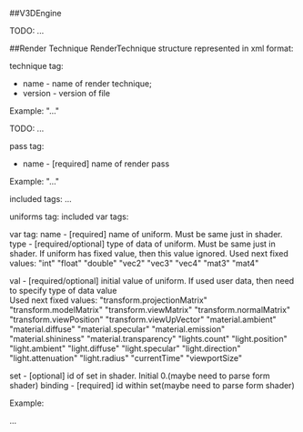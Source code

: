 ##V3DEngine

TODO:
...

##Render Technique
RenderTechnique structure represented in xml format:

technique tag:
- name - name of render technique;
- version - version of file

Example:
"<technique name="techniqueName" version="100">...</technique>"

TODO:
...

pass tag:
 - name - [required] name of render pass

Example:
"<pass name="pass0">...</pass>"
 
included tags:
<uniforms></uniforms>
...

uniforms tag:
included var tags:

var tag:
name - [required] name of uniform. Must be same just in shader.
type - [required/optional] type of data of uniform. Must be same just in shader. If uniform has fixed value, then this value ignored.
Used next fixed values:
	"int"
    "float"
    "double"
    "vec2"
    "vec3"
    "vec4"
    "mat3"
    "mat4"
	
val - [required/optional] initial value of uniform. If used user data, then need to specify type of data value  
Used next fixed values:
	"transform.projectionMatrix"
    "transform.modelMatrix"
    "transform.viewMatrix"
    "transform.normalMatrix"
    "transform.viewPosition"
    "transform.viewUpVector"
    "material.ambient"
    "material.diffuse"
    "material.specular"
    "material.emission"
    "material.shininess"
    "material.transparency"
    "lights.count"
    "light.position"
    "light.ambient"
    "light.diffuse"
    "light.specular"
    "light.direction"
    "light.attenuation"
    "light.radius"
    "currentTime"
    "viewportSize"
	
set - [optional] id of set in shader. Initial 0.(maybe need to parse form shader)
binding - [required] id within set(maybe need to parse form shader)
	
Example:
<var name="transform.projectionMatrix" val="transform.projectionMatrix" binding="0"/>
<var name="transform.modelMatrix" val="transform.modelMatrix" binding="0"/>
<var name="transform.viewMatrix" val="transform.viewMatrix" binding="0"/>
<var name="finSize" type="float" val="5.5" binding="1"/>
<var name="finPosition" type="vec3" val="1.0, 1.0, 1.0" binding="1"/>

...